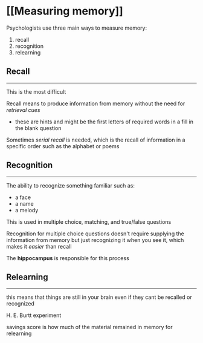 # [[Measuring memory]]

Psychologists use three main ways to measure memory:
1. recall
2. recognition
3. relearning

## Recall
---
This is the most difficult

Recall means to produce information from memory without the need for *retrieval cues*
- these are hints and might be the first letters of required words in a fill in the blank question

Sometimes *serial recall* is needed, which is the recall of information in a specific order such as the alphabet or poems

## Recognition
---
The ability to recognize something familiar such as:

- a face
- a name
- a melody

This is used in multiple choice, matching, and true/false questions

Recognition for multiple choice questions doesn't require supplying the information from memory but just recognizing it when you see it, which makes it *easier* than recall

The **hippocampus** is responsible for this process

## Relearning
---
this means that things are still in your brain even if they cant be recalled or recognized

H. E. Burtt experiment

savings score is how much of the material remained in memory for relearning